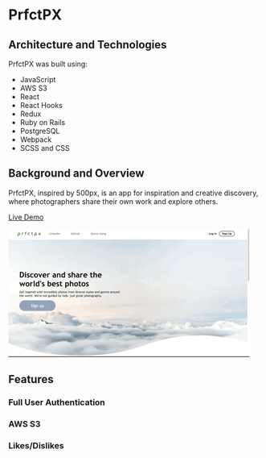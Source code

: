 # PrfctPX
## Architecture and Technologies
PrfctPX was built using:
* JavaScript
* AWS S3
* React
* React Hooks
* Redux
* Ruby on Rails
* PostgreSQL
* Webpack
* SCSS and CSS

## Background and Overview

PrfctPX, inspired by 500px, is an app for inspiration and creative discovery, where photographers share their own work and explore others.  &nbsp;&nbsp;&nbsp;&nbsp;

[Live Demo](https://bit.ly/prfctpx)  &nbsp;&nbsp;&nbsp;&nbsp;

![PrfctPX Preview](/app/assets/images/prfctpx.gif "PrfctPX Preview")

## Features
### Full User Authentication

### AWS S3

### Likes/Dislikes

